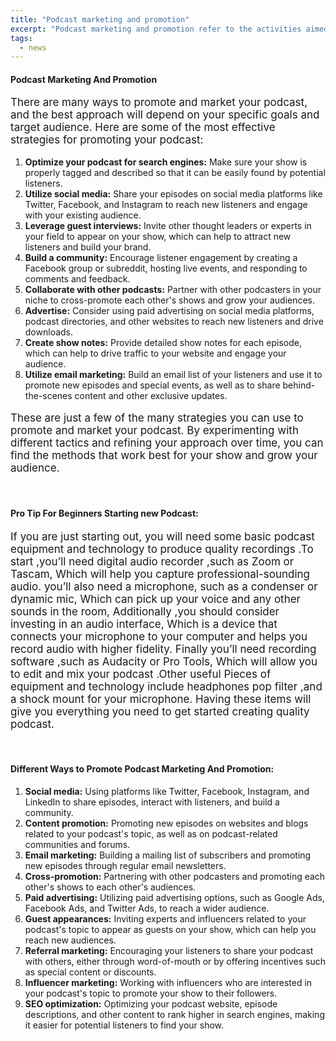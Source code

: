 ```yaml
---
title: "Podcast marketing and promotion"
excerpt: "Podcast marketing and promotion refer to the activities aimed at increasing the visibility and reach of your podcast to attract more listeners and grow your audience."
tags:
  - news
---
```


#### Podcast Marketing And Promotion

<p style="font-size:17px;font-weight:400">
There are many ways to promote and market your podcast, and the best approach will depend on your specific goals and target audience. Here are some of the most effective strategies for promoting your podcast:
</p>

1. **Optimize your podcast for search engines:** Make sure your show is properly tagged and described so that it can be easily found by potential listeners.
1. **Utilize social media:** Share your episodes on social media platforms like Twitter, Facebook, and Instagram to reach new listeners and engage with your existing audience.
1. **Leverage guest interviews:** Invite other thought leaders or experts in your field to appear on your show, which can help to attract new listeners and build your brand.
1. **Build a community:** Encourage listener engagement by creating a Facebook group or subreddit, hosting live events, and responding to comments and feedback.
1. **Collaborate with other podcasts:** Partner with other podcasters in your niche to cross-promote each other's shows and grow your audiences.
1. **Advertise:** Consider using paid advertising on social media platforms, podcast directories, and other websites to reach new listeners and drive downloads.
1. **Create show notes:** Provide detailed show notes for each episode, which can help to drive traffic to your website and engage your audience.
1. **Utilize email marketing:** Build an email list of your listeners and use it to promote new episodes and special events, as well as to share behind-the-scenes content and other exclusive updates.

<p style="font-size:17px;font-weight:400">
These are just a few of the many strategies you can use to promote and market your podcast. By experimenting with different tactics and refining your approach over time, you can find the methods that work best for your show and grow your audience.
</p>

<br>

#### Pro Tip For Beginners Starting new Podcast:

<p style="font-size:17px;font-weight:400">
If you are just starting out, you will need some basic podcast equipment and technology to produce quality recordings .To start ,you’ll need digital audio recorder ,such as Zoom or Tascam, Which will help you capture professional-sounding audio. you’ll also need a microphone, such as a condenser or dynamic mic, Which can pick up your voice and any other sounds in the room, Additionally ,you should consider investing in an audio interface, Which is a device that connects your microphone to your computer and helps you record audio with higher fidelity. Finally you’ll need recording software ,such as Audacity or Pro Tools, Which will allow you to edit and mix your podcast .Other useful Pieces of equipment and technology include headphones pop filter ,and a shock mount for your microphone. Having these items will give you everything you need to get started creating quality podcast.
</p>

<br>

#### Different Ways to Promote Podcast Marketing And Promotion:

1. **Social media:** Using platforms like Twitter, Facebook, Instagram, and LinkedIn to share episodes, interact with listeners, and build a community.
1. **Content promotion:** Promoting new episodes on websites and blogs related to your podcast's topic, as well as on podcast-related communities and forums.
1. **Email marketing:** Building a mailing list of subscribers and promoting new episodes through regular email newsletters.
1. **Cross-promotion:** Partnering with other podcasters and promoting each other's shows to each other's audiences.
1. **Paid advertising:** Utilizing paid advertising options, such as Google Ads, Facebook Ads, and Twitter Ads, to reach a wider audience.
1. **Guest appearances:** Inviting experts and influencers related to your podcast's topic to appear as guests on your show, which can help you reach new audiences.
1. **Referral marketing:** Encouraging your listeners to share your podcast with others, either through word-of-mouth or by offering incentives such as special content or discounts.
1. **Influencer marketing:** Working with influencers who are interested in your podcast's topic to promote your show to their followers.
1. **SEO optimization:** Optimizing your podcast website, episode descriptions, and other content to rank higher in search engines, making it easier for potential listeners to find your show.
